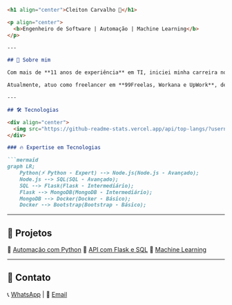 ```md
<h1 align="center">Cleiton Carvalho 🚀</h1>

<p align="center">
  <b>Engenheiro de Software | Automação | Machine Learning</b>
</p>

---

## 📌 Sobre mim

Com mais de **11 anos de experiência** em TI, iniciei minha carreira no suporte técnico e desenvolvi forte habilidade em **algoritmos e lógica de programação**. Após uma passagem pelo varejo, percebi a importância da **automação de processos** e retomei minha jornada na programação, focando em **Python, SQL e desenvolvimento de APIs**.

Atualmente, atuo como freelancer em **99Freelas, Workana e UpWork**, desenvolvendo soluções em **Flask, Node.js e Machine Learning** para otimizar processos e agregar valor aos negócios.

---

## 🛠️ Tecnologias

<div align="center">
  <img src="https://github-readme-stats.vercel.app/api/top-langs/?username=cleitoncarvalho&theme=tokyonight&langs_count=8&layout=compact" alt="Linguagens Mais Usadas" width="48%"/>
</div>

### 🔥 Expertise em Tecnologias

```mermaid
graph LR;
    Python(⚡ Python - Expert) --> Node.js(Node.js - Avançado);
    Node.js --> SQL(SQL - Avançado);
    SQL --> Flask(Flask - Intermediário);
    Flask --> MongoDB(MongoDB - Intermediário);
    MongoDB --> Docker(Docker - Básico);
    Docker --> Bootstrap(Bootstrap - Básico);
```

---

## 🚀 Projetos

🔹 [Automação com Python](https://github.com/cleitoncarvalho/projeto-automacao)
🔹 [API com Flask e SQL](https://github.com/cleitoncarvalho/api-flask-sql)
🔹 [Machine Learning](https://github.com/cleitoncarvalho/ml-previsoes)

---

## 📩 Contato

📞 [WhatsApp](https://wa.me/5598991787180)  |  📧 [Email](mailto:cleiton.engsoft@gmail.com)
```
